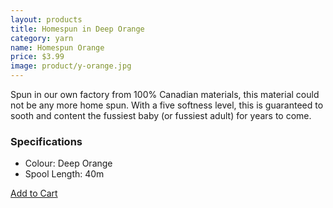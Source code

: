 ```yaml
---
layout: products
title: Homespun in Deep Orange
category: yarn
name: Homespun Orange
price: $3.99
image: product/y-orange.jpg
---
```


Spun in our own factory from 100% Canadian materials, this material could not be any more home spun. With a five softness level, this is guaranteed to sooth and content the fussiest baby (or fussiest adult) for years to come.

### Specifications

- Colour: Deep Orange
- Spool Length: 40m

<a class="btn-alt milli" href="{{site.baseurl}}/cart/">Add to Cart</a>